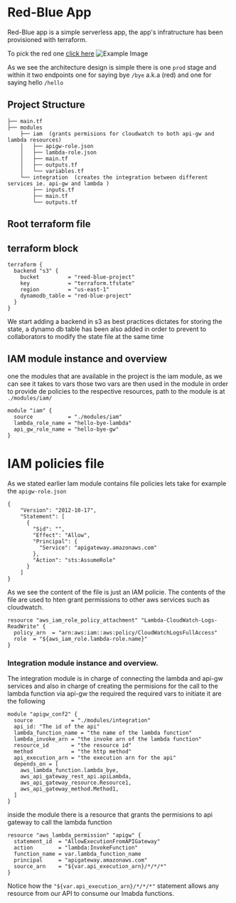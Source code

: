 # Red-Blue App

Red-Blue app is a simple serverless app, the app's infratructure has been provisioned with terraform.

To pick the red one <a href="https://ob1cj6ywdg.execute-api.us-east-1.amazonaws.com/prod/bye"> click here</a>
![Example Image](https://drive.google.com/uc?id=1Wckeb_U5gzzyfChVe6U1EftJXxvf_XO2)

As we see the architecture design is simple there is one `prod` stage and within it two endpoints one for saying bye `/bye` a.k.a (red) and one for saying hello `/hello`
## Project Structure
```
├── main.tf
├── modules
    ├── iam  (grants permisions for cloudwatch to both api-gw and lambda resources) 
    │   ├── apigw-role.json
    │   ├── lambda-role.json
    │   ├── main.tf
    │   ├── outputs.tf
    │   └── variables.tf
    └── integration  (creates the integration between different services ie. api-gw and lambda )
        ├── inputs.tf
        ├── main.tf
        └── outputs.tf
```

## Root terraform file
## terraform block
```
terraform {
  backend "s3" {
    bucket         = "reed-blue-project"
    key            = "terraform.tfstate"
    region         = "us-east-1"
    dynamodb_table = "red-blue-project"
  }
}
```
We start adding a backend in s3 as best practices dictates for storing the state, a dynamo db table has been also added in order to prevent to collaborators to modify the state file at the same time

## IAM module instance and overview

one the modules that are available in the project is the iam module, as we can see it takes to vars those two vars are then used in the module in order to provide de policies to the respective resources, path to the module is at `./modules/iam/`
```
module "iam" {
  source           = "./modules/iam"
  lambda_role_name = "hello-bye-lambda"
  api_gw_role_name = "hello-bye-gw"
}
```
# IAM policies file
As we stated earlier Iam module contains file policies lets take for example the `apigw-role.json`
```
{
    "Version": "2012-10-17",
    "Statement": [
      {
        "Sid": "",
        "Effect": "Allow",
        "Principal": {
          "Service": "apigateway.amazonaws.com"
        },
        "Action": "sts:AssumeRole"
      }
    ]
}
```
As we see the content of the file is just an IAM policie.
The contents of the file are used to hten grant permissions to other aws services such as cloudwatch.
```
resource "aws_iam_role_policy_attachment" "Lambda-CloudWatch-Logs-ReadWrite" {
  policy_arn  = "arn:aws:iam::aws:policy/CloudWatchLogsFullAccess"
  role  = "${aws_iam_role.lambda-role.name}"
}
```
### Integration module instance and overview.
The integration module is in charge of connecting the lambda and api-gw services and also in charge of creating
the permisions for the call to the lambda function via api-gw the required the required vars to initiate it are the following
```
module "apigw_conf2" {
  source            = "./modules/integration"
  api_id: "The id of the api"
  lambda_function_name = "the name of the lambda function"
  lambda_invoke_arn = "the invoke arn of the lambda function"
  resource_id       = "the resource id"
  method            = "the http method"
  api_execution_arn = "the execution arn for the api"
  depends_on = [
    aws_lambda_function.lambda_bye,
    aws_api_gateway_rest_api.apiLambda,
    aws_api_gateway_resource.Resource1,
    aws_api_gateway_method.Method1,
  ]
}
```
inside the module there is a resource that grants the permisions to api gateway to call the lambda function
```
resource "aws_lambda_permission" "apigw" {
  statement_id  = "AllowExecutionFromAPIGateway"
  action        = "lambda:InvokeFunction"
  function_name = var.lambda_function_name
  principal     = "apigateway.amazonaws.com"
  source_arn    = "${var.api_execution_arn}/*/*/*"
}
```
Notice how the ```"${var.api_execution_arn}/*/*/*"``` statement allows any resource from our API to consume our lmabda functions.

